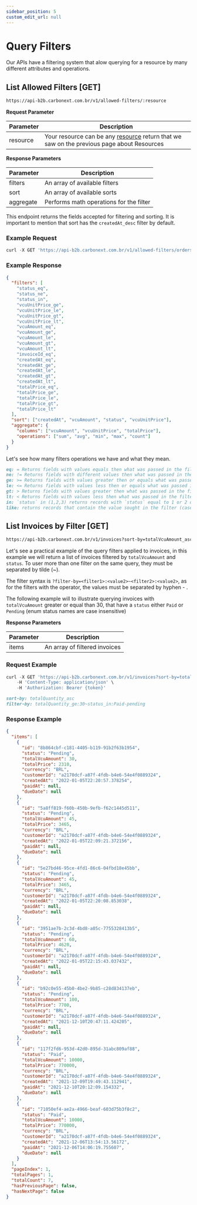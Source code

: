 ```yaml
---
sidebar_position: 5
custom_edit_url: null
---
```


# Query Filters

Our APIs have a filtering system that alow querying for a resource by many different attributes and operations.

## List Allowed Filters [GET]

```md title="BASE URL"
https://api-b2b.carbonext.com.br/v1/allowed-filters/:resource
```

**Request Parameter**

| Parameter | Description                                                                                                                |
| --------- | -------------------------------------------------------------------------------------------------------------------------- |
| resource  | Your resource can be any [resource](/docs/core-concepts/resources) return that we saw on the previous page about Resources |

**Response Parameters**

| Parameter | Description                             |
| --------- | --------------------------------------- |
| filters   | An array of available filters           |
| sort      | An array of available sorts             |
| aggregate | Performs math operations for the filter |

This endpoint returns the fields accepted for filtering and sorting. It is important to mention that sort has the `createdAt_desc` filter by default.

### Example Request

```javascript
curl -X GET 'https://api-b2b.carbonext.com.br/v1/allowed-filters/orders'
```

### Example Response

```json
{
  "filters": [
    "status_eq",
    "status_ne",
    "status_in",
    "vcuUnitPrice_ge",
    "vcuUnitPrice_le",
    "vcuUnitPrice_gt",
    "vcuUnitPrice_lt",
    "vcuAmount_eq",
    "vcuAmount_ge",
    "vcuAmount_le",
    "vcuAmount_gt",
    "vcuAmount_lt",
    "invoiceId_eq",
    "createdAt_eq",
    "createdAt_ge",
    "createdAt_le",
    "createdAt_gt",
    "createdAt_lt",
    "totalPrice_eq",
    "totalPrice_ge",
    "totalPrice_le",
    "totalPrice_gt",
    "totalPrice_lt"
  ],
  "sort": ["createdAt", "vcuAmount", "status", "vcuUnitPrice"],
  "aggregate": {
    "columns": ["vcuAmount", "vcuUnitPrice", "totalPrice"],
    "operations": ["sum", "avg", "min", "max", "count"]
  }
}
```

Let's see how many filters operations we have and what they mean.

```md title="Available Filters Operations"
eq: = Returns fields with values equals then what was passed in the filter.
ne: != Returns fields with different values then what was passed in the filter.
ge: >= Returns fields with values greater then or equals what was passed in the filter.
le: <= Returns fields with values less then or equals what was passed in the filter. For `createdAt`, at 23:59:59pm before the date chosen in the `YYYY-MM-DD` format.
gt: > Returns fields with values greater then what was passed in the filter.
lt: < Returns fields with values less then what was passed in the filter. For `createdAt`, at 00:00am before the date chosen in the `YYYY-MM-DD` format.
in: `status` in (1,2,3) returns records with `status` equal to 1 or 2 or 3 (status here is the field with filter type `_in`)
like: returns records that contain the value sought in the filter (case insensitive).
```

## List Invoices by Filter [GET]

```md title="BASE URL"
https://api-b2b.carbonext.com.br/v1/invoices?sort-by=totalVcuAmount_asc&filter-by=totalVcuAmount_ge:30~status_in:Paid-pending
```

Let's see a practical example of the query filters applied to invoices, in this example we will return a list of invoices filtered by `totalVcuAmount` and `status`. To user more than one filter on the same query, they must be separated by tilde (~).

The filter syntax is `?filter-by=<filter1>:<value2>~<filter2>:<value2>`, as for the filters with the <in> operator, the values must be separated by hyphen - .

The following example will to illustrate querying invoices with `totalVcuAmount` greater or equal than 30, that have a `status` either `Paid` or `Pending` (enum status names are case insensitive)

**Response Parameters**

| Parameter | Description                   |
| --------- | ----------------------------- |
| items     | An array of filtered invoices |

### Request Example

```javascript
curl -X GET 'https://api-b2b.carbonext.com.br/v1/invoices?sort-by=totalVcuAmount_asc&filter-by=totalVcuAmount_ge:30~status_in:Paid-pending' \
    -H 'Content-Type: application/json' \
    -H 'Authorization: Bearer {token}'
```

```md title="Parameter Attributes"
sort-by: totalQuantity_asc
filter-by: totalQuantity_ge:30~status_in:Paid-pending
```

### Response Example

```json
{
  "items": [
    {
      "id": "8b864cbf-c181-4405-b119-91b2f63b1954",
      "status": "Pending",
      "totalVcuAmount": 30,
      "totalPrice": 2310,
      "currency": "BRL",
      "customerId": "a2170dcf-a87f-4fdb-b4e6-54e4f0889324",
      "createdAt": "2022-01-05T22:20:57.378254",
      "paidAt": null,
      "dueDate": null
    },
    {
      "id": "5a8ff819-f60b-450b-9efb-f62c1445d511",
      "status": "Pending",
      "totalVcuAmount": 45,
      "totalPrice": 3465,
      "currency": "BRL",
      "customerId": "a2170dcf-a87f-4fdb-b4e6-54e4f0889324",
      "createdAt": "2022-01-05T22:09:21.372156",
      "paidAt": null,
      "dueDate": null
    },
    {
      "id": "5e27bd46-95ce-4fd1-86c6-04fbd18e45bb",
      "status": "Pending",
      "totalVcuAmount": 45,
      "totalPrice": 3465,
      "currency": "BRL",
      "customerId": "a2170dcf-a87f-4fdb-b4e6-54e4f0889324",
      "createdAt": "2022-01-05T22:20:08.853038",
      "paidAt": null,
      "dueDate": null
    },
    {
      "id": "3951ae7b-2c3d-4bd8-a05c-7755328413b5",
      "status": "Pending",
      "totalVcuAmount": 60,
      "totalPrice": 4620,
      "currency": "BRL",
      "customerId": "a2170dcf-a87f-4fdb-b4e6-54e4f0889324",
      "createdAt": "2022-01-05T22:15:43.037432",
      "paidAt": null,
      "dueDate": null
    },
    {
      "id": "b92c0e55-45b0-4be2-9b85-c28d834137eb",
      "status": "Pending",
      "totalVcuAmount": 100,
      "totalPrice": 7700,
      "currency": "BRL",
      "customerId": "a2170dcf-a87f-4fdb-b4e6-54e4f0889324",
      "createdAt": "2021-12-10T20:47:11.424205",
      "paidAt": null,
      "dueDate": null
    },
    {
      "id": "117f2fd6-953d-42d0-895d-31abc809af88",
      "status": "Paid",
      "totalVcuAmount": 10000,
      "totalPrice": 770000,
      "currency": "BRL",
      "customerId": "a2170dcf-a87f-4fdb-b4e6-54e4f0889324",
      "createdAt": "2021-12-09T19:49:43.112941",
      "paidAt": "2021-12-10T20:12:09.154332",
      "dueDate": null
    },
    {
      "id": "71050ef4-ae2a-4966-beaf-603d75b3f8c2",
      "status": "Paid",
      "totalVcuAmount": 10000,
      "totalPrice": 770000,
      "currency": "BRL",
      "customerId": "a2170dcf-a87f-4fdb-b4e6-54e4f0889324",
      "createdAt": "2021-12-06T13:54:13.56172",
      "paidAt": "2021-12-06T14:06:19.755607",
      "dueDate": null
    }
  ],
  "pageIndex": 1,
  "totalPages": 1,
  "totalCount": 7,
  "hasPreviousPage": false,
  "hasNextPage": false
}
```
